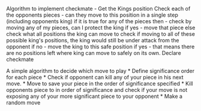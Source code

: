 

Algorithm to implement checkmate -
 Get the Kings position
 Check each of the opponents pieces - can they move to this position in a single step (including opponents king)
 if it is true for any of the pieces then -
    check by moving any of my pieces, can I protect the king
        if yes - move that piece
        else
            check what all positions the king can move to
                check if moving to all of these possible king's positions, the king would still be under attack from the opponent
                    if no - move the king to this safe position
                    if yes - that means there are no positions left where king can move to safely on its own.
                             Declare checkmate




A simple algorithm to decide which move to play
    * Define significance order for each piece
    * Check if opponent can kill any of your piece in his next move.
    * Move to save your piece in the order of significance specified
    * Kill opponents piece to in order of significance and check if your move is not exposing any of your more significant piece to your opponent
    * Make a random move


